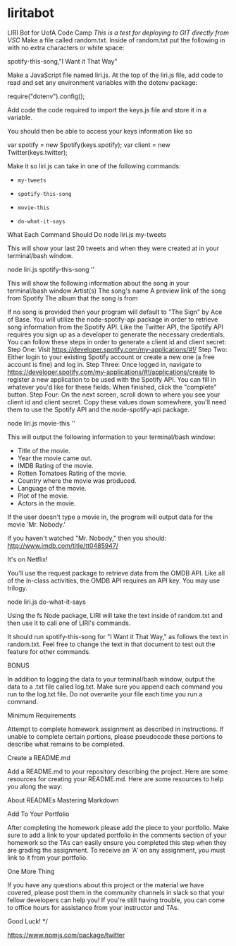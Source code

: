 # liritabot
LIRI Bot for UofA Code Camp
*This is a test for deploying to GIT directly from VSC*
Make a file called random.txt.
Inside of random.txt put the following in with no extra characters or white space:

spotify-this-song,"I Want it That Way"

Make a JavaScript file named liri.js.
At the top of the liri.js file, add code to read and set any environment variables with the dotenv package:


require("dotenv").config();



Add code the code required to import the keys.js file and store it in a variable.

You should then be able to access your keys information like so


  var spotify = new Spotify(keys.spotify);
  var client = new Twitter(keys.twitter);



Make it so liri.js can take in one of the following commands:


* `my-tweets`

* `spotify-this-song`

* `movie-this`

* `do-what-it-says`

What Each Command Should Do
node liri.js my-tweets

This will show your last 20 tweets and when they were created at in your terminal/bash window.

node liri.js spotify-this-song '<song name here>'


This will show the following information about the song in your terminal/bash window
Artist(s)
The song's name
A preview link of the song from Spotify
The album that the song is from


If no song is provided then your program will default to "The Sign" by Ace of Base.
You will utilize the node-spotify-api package in order to retrieve song information from the Spotify API.
Like the Twitter API, the Spotify API requires you sign up as a developer to generate the necessary credentials. You can 
follow these steps in order to generate a client id and client secret:
Step One: Visit https://developer.spotify.com/my-applications/#!/
Step Two: Either login to your existing Spotify account or create a new one (a free account is fine) and log in.
Step Three: Once logged in, navigate to https://developer.spotify.com/my-applications/#!/applications/create to register a new
 application to be used with the Spotify API. You can fill in whatever you'd like for these fields. When finished, click the 
 "complete" button.
Step Four: On the next screen, scroll down to where you see your client id and client secret. Copy these values down somewhere,
 you'll need them to use the Spotify API and the node-spotify-api package.



node liri.js movie-this '<movie name here>'




This will output the following information to your terminal/bash window:

   * Title of the movie.
   * Year the movie came out.
   * IMDB Rating of the movie.
   * Rotten Tomatoes Rating of the movie.
   * Country where the movie was produced.
   * Language of the movie.
   * Plot of the movie.
   * Actors in the movie.



If the user doesn't type a movie in, the program will output data for the movie 'Mr. Nobody.'

If you haven't watched "Mr. Nobody," then you should: http://www.imdb.com/title/tt0485947/

It's on Netflix!

You'll use the request package to retrieve data from the OMDB API. Like all of the in-class activities, the OMDB API 
requires an API key. You may use trilogy.

node liri.js do-what-it-says

Using the fs Node package, LIRI will take the text inside of random.txt and then use it to call one of LIRI's commands.

It should run spotify-this-song for "I Want it That Way," as follows the text in random.txt.
Feel free to change the text in that document to test out the feature for other commands.

BONUS


In addition to logging the data to your terminal/bash window, output the data to a .txt file called log.txt.
Make sure you append each command you run to the log.txt file.
Do not overwrite your file each time you run a command.



Minimum Requirements

Attempt to complete homework assignment as described in instructions. If unable to complete certain portions, please
pseudocode these portions to describe what remains to be completed.


Create a README.md

Add a README.md to your repository describing the project. Here are some resources for creating your README.md. Here are some 
resources to help you along the way:


About READMEs
Mastering Markdown



Add To Your Portfolio

After completing the homework please add the piece to your portfolio. Make sure to add a link to your updated portfolio in the comments section of your homework so the TAs can easily ensure you completed this step when they are grading the assignment. To receive an 'A' on any assignment, you must link to it from your portfolio.


One More Thing

If you have any questions about this project or the material we have covered, please post them in the community channels in slack so that your fellow developers can help you! If you're still having trouble, you can come to office hours for assistance from your instructor and TAs.

Good Luck!
*/


https://www.npmjs.com/package/twitter

